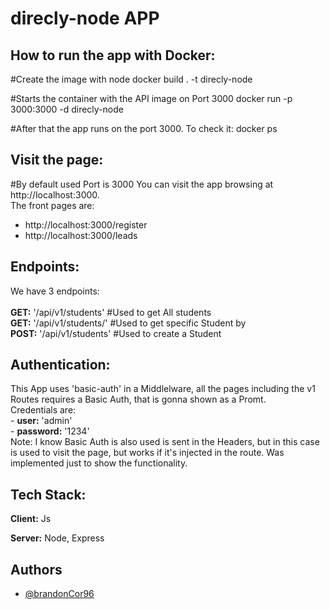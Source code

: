 # direcly-node APP

## How to run the app with Docker:
#Create the image with node
docker build . -t direcly-node

#Starts the container with the API image on Port 3000
docker run -p 3000:3000 -d direcly-node

#After that the app runs on the port 3000. To check it: 
docker ps

## Visit the page:
#By default used Port is 3000
You can visit the app browsing at http://localhost:3000.<br>
The front pages are:<br>
 - http://localhost:3000/register<br>
 - http://localhost:3000/leads<br>

## Endpoints:
We have 3 endpoints:<br>
<br>
**GET:** '/api/v1/students' #Used to get All students<br>
**GET:** '/api/v1/students/<studentID>' #Used to get specific Student by <studentID><br>
**POST:** '/api/v1/students' #Used to create a Student

## Authentication:
This App uses 'basic-auth' in a Middlelware, all the pages including the v1 Routes requires a Basic Auth, that is gonna shown as a Promt. <br>
    Credentials are:<br>
    - **user:** 'admin'<br>
    - **password:** '1234'<br>
Note: I know Basic Auth is also used is sent in the Headers, but in this case is used to visit the page, but works if it's injected in the route. Was implemented just to show the functionality.


## Tech Stack:

**Client:** Js

**Server:** Node, Express

## Authors

- [@brandonCor96](https://github.com/brandonCor96)